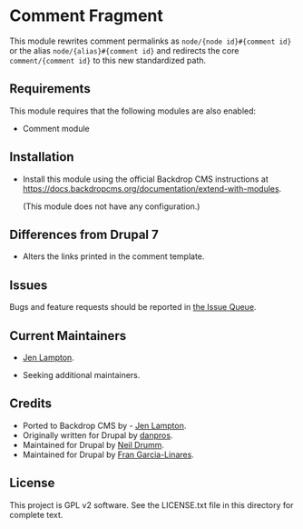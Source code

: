 Comment Fragment
================

This module rewrites comment permalinks as `node/{node id}#{comment id}` or the
alias `node/{alias}#{comment id}` and redirects the core `comment/{comment id}`
to this new standardized path.


Requirements
------------

This module requires that the following modules are also enabled:

 * Comment module


Installation <!-- This section is required. -->
------------

- Install this module using the official Backdrop CMS instructions at
  https://docs.backdropcms.org/documentation/extend-with-modules.

  (This module does not have any configuration.)


Differences from Drupal 7
-------------------------

- Alters the links printed in the comment template.


Issues <!-- This section is required. -->
------

Bugs and feature requests should be reported in [the Issue Queue](https://github.com/backdrop-contrib/foo-project/issues).


Current Maintainers <!-- This section is required. -->
-------------------

- [Jen Lampton](https://github.com/jenlampton).
<!-- You may also wish to add: -->
- Seeking additional maintainers.

Credits <!-- This section is required. -->
-------

- Ported to Backdrop CMS by - [Jen Lampton](https://github.com/jenlampton).
- Originally written for Drupal by [danpros](https://drupal.org/u/danpros).
- Maintained for Drupal by [Neil Drumm](https://github.com/drumm).
- Maintained for Drupal by [Fran Garcia-Linares](https://drupal.org/u/fjgarlin).

License <!-- This section is required. -->
-------

This project is GPL v2 software.
See the LICENSE.txt file in this directory for complete text.

